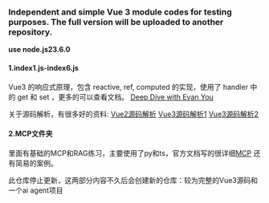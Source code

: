 ### Independent and simple Vue 3 module codes for testing purposes. The full version will be uploaded to another repository.

**use node.js23.6.0**

#### 1.index1.js-index6.js

Vue3 的响应式原理，包含 reactive, ref, computed 的实现，使用了 handler 中的 get 和 set ，更多的可以查看文档。
[Deep Dive with Evan You](https://wiidede.space/deep-dive-with-evan-you-note)

关于源码解析，有很多好的资料: 
[Vue2源码解析](https://nlrx-wjc.github.io/Learn-Vue-Source-Code/)
[Vue3源码解析1](https://www.yuque.com/hugsun/vue3)
[Vue3源码解析2](https://vue-compiler.iamouyang.cn/)

#### 2.MCP文件夹
里面有基础的MCP和RAG练习，主要使用了py和ts，官方文档写的很详细[MCP](https://mcp-docs.cn/introduction)
还有简易的案例。

此仓库停止更新，这两部分内容不久后会创建新的仓库：较为完整的Vue3源码和一个ai agent项目
